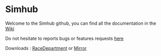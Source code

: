 # Simhub

Welcome to the Simhub github, you can find all the documentation in the [Wiki](https://github.com/zegreatclan/AssettoCorsaTools/wiki)

Do not hesitate to reports bugs or features requests [here](https://github.com/zegreatclan/AssettoCorsaTools/issues)

Downloads : [RaceDepartment](http://www.racedepartment.com/downloads/simhub-diy-sim-racing-dash.10252/) or [Mirror](http://www.simhubdash.com/downloads/HubPackage.6.03.8.zip)
